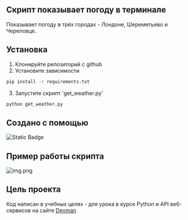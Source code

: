 ## Скрипт показывает погоду в терминале

Показывает погоду в трёх городах - Лондоне, Шереметьево и Череповце.

## Установка

1. Клонируйте репозиторий с github
2. Установите зависимости 
```bash
pip install -r requirements.txt
```
3. Запустите скрипт 'get_weather.py'
```bash
python get_weather.py
```

## Создано с помощью 

![Static Badge](https://img.shields.io/badge/Python-3.12-blue?style=flat-square)

## Пример работы скрипта

![img.png](https://i.imgur.com/2S0aH9o.jpg)


## Цель проекта

Код написан в учебных целях - для урока в курсе Python и API веб-сервисов на сайте [Devman](https://dvmn.org/) 